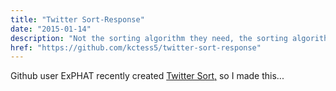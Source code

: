 ```yaml
---
title: "Twitter Sort-Response"
date: "2015-01-14"
description: "Not the sorting algorithm they need, the sorting algorithm they <i>deserve</i>"
href: "https://github.com/kctess5/twitter-sort-response"
---
```


<p>Github user ExPHAT recently created <a href='https://github.com/ExPHAT/twitter-sort'>Twitter Sort,</a> so I made this...</p>
